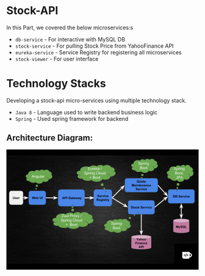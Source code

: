 # Stock-API

In this Part, we covered the below microservices:s
- `db-service` - For interactive with MySQL DB
- `stock-service` - For pulling Stock Price from YahooFinance API
- `eureka-service` - Service Registry for registering all microservices
- `stock-viewer` - For user interface

# Technology Stacks
Developing a stock-api micro-services using multiple technology stack.
- `Java 8` - Language used to write backend business logic
- `Spring` - Used spring framework for backend

## Architecture Diagram:
![Architecture](design/architecture.png)

